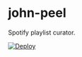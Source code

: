 # john-peel

Spotify playlist curator.

[![Deploy](https://www.herokucdn.com/deploy/button.png)](https://heroku.com/deploy)
